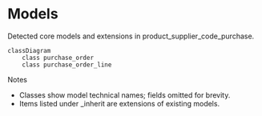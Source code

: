 # Models

Detected core models and extensions in product_supplier_code_purchase.

```mermaid
classDiagram
    class purchase_order
    class purchase_order_line
```

Notes
- Classes show model technical names; fields omitted for brevity.
- Items listed under _inherit are extensions of existing models.
